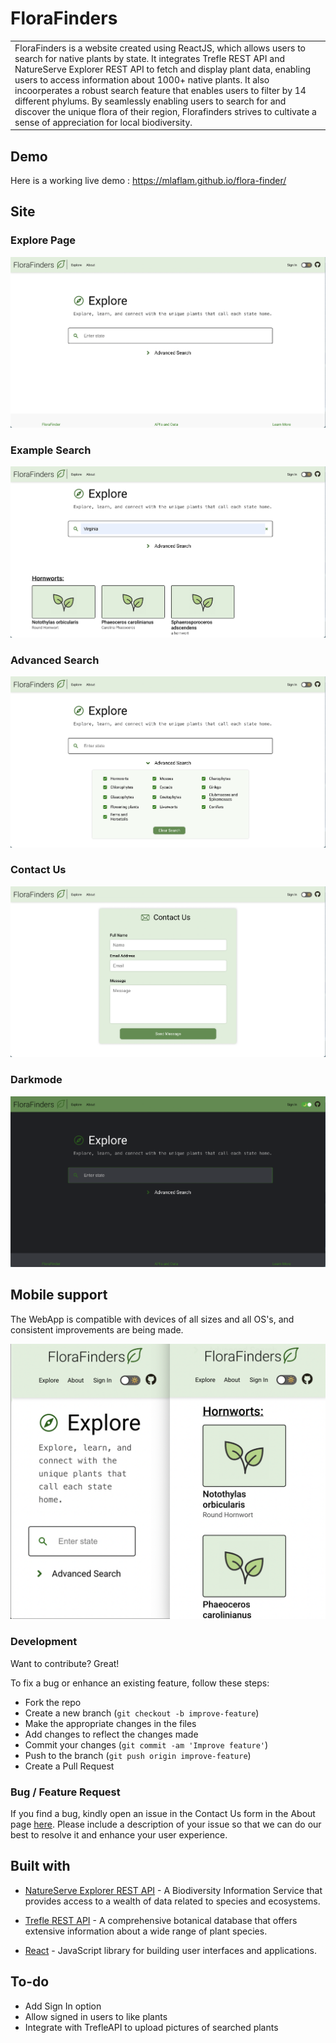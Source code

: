 # FloraFinders
<table>
<tr>
<td>
  FloraFinders is a website created using ReactJS, which allows users to search for native plants by state. It integrates Trefle REST API and NatureServe Explorer REST API to fetch and display plant data, enabling users to access information about 1000+ native plants. It also incoorperates a robust search feature that enables users to filter by 14 different phylums. By seamlessly enabling users to search for and discover the unique flora of their region, Florafinders strives to cultivate a sense of appreciation for local biodiversity.
</td>
</tr>
</table>


## Demo
Here is a working live demo :  https://mlaflam.github.io/flora-finder/


## Site

### Explore Page

![](website_images/explore.png)

### Example Search
![](website_images/search.png)

### Advanced Search
![](website_images/advanced_search.png)

### Contact Us
![](website_images/contact.png)


### Darkmode
![](website_images/darkmode.png)


## Mobile support
The WebApp is compatible with devices of all sizes and all OS's, and consistent improvements are being made.

![Mobile Example](website_images/mobile.png)


### Development
Want to contribute? Great!

To fix a bug or enhance an existing feature, follow these steps:

- Fork the repo
- Create a new branch (`git checkout -b improve-feature`)
- Make the appropriate changes in the files
- Add changes to reflect the changes made
- Commit your changes (`git commit -am 'Improve feature'`)
- Push to the branch (`git push origin improve-feature`)
- Create a Pull Request 

### Bug / Feature Request

If you find a bug, kindly open an issue in the Contact Us form in the About page [here](https://mlaflam.github.io/flora-finder/). Please include a description of your issue so that we can do our best to resolve it and enhance your user experience. 


## Built with 

- [NatureServe Explorer REST API](https://explorer.natureserve.org/api-docs/) - A Biodiversity Information Service that provides access to a wealth of data related to species and ecosystems.

- [Trefle REST API](https://docs.trefle.io/) - A comprehensive botanical database that offers extensive information about a wide range of plant species.

- [React](https://react.dev/) - JavaScript library for building user interfaces and applications.

## To-do
- Add Sign In option
- Allow signed in users to like plants
- Integrate with TrefleAPI to upload pictures of searched plants
